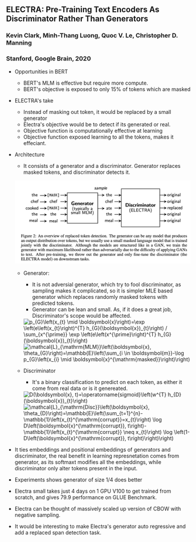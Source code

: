 ## ELECTRA: Pre-Training Text Encoders As Discriminator Rather Than Generators

### Kevin Clark, Minh-Thang Luong, Quoc V. Le, Christopher D. Manning
### Stanford, Google Brain, 2020

* Opportunities in BERT 
    * BERT's MLM is effective but require more compute.
    * BERT's objective is exposed to only 15% of tokens which are masked
* ELECTRA's take
    * Instead of masking out token, it would be replaced by a small generator
    * Electra's objective would be to detect if its generated or real. 
    * Objective function is computationally effective at learning
    * Objective function exposed learning to all the tokens, makes it effeciant.

* Architecture
    * It consists of a generator and a discriminator. Generator replaces masked tokens, and discriminator detects it. 

    <p align="center">
    <img align="centre" src="images/electra_architecture.png">
    </p>


    * Generator:
        * It is not adversial generator, which try to fool discriminator, as sampling makes it complicated, so it is simpler MLE based generator which replaces randomly masked tokens with predicted tokens.
        * Generator can be lean and small. As, if it does a great job, Discriminator's scope would be affected.
        
        <img width=600 src="https://i.upmath.me/svg/p_%7BG%7D%5Cleft(x_%7Bt%7D%20%5Cmid%20%5Cboldsymbol%7Bx%7D%5Cright)%3D%5Cexp%20%5Cleft(e%5Cleft(x_%7Bt%7D%5Cright)%5E%7BT%7D%20h_%7BG%7D(%5Cboldsymbol%7Bx%7D)_%7Bt%7D%5Cright)%20%2F%20%5Csum_%7Bx%5E%7B%5Cprime%7D%7D%20%5Cexp%20%5Cleft(e%5Cleft(x%5E%7B%5Cprime%7D%5Cright)%5E%7BT%7D%20h_%7BG%7D(%5Cboldsymbol%7Bx%7D)_%7Bt%7D%5Cright)" alt="p_{G}\left(x_{t} \mid \boldsymbol{x}\right)=\exp \left(e\left(x_{t}\right)^{T} h_{G}(\boldsymbol{x})_{t}\right) / \sum_{x^{\prime}} \exp \left(e\left(x^{\prime}\right)^{T} h_{G}(\boldsymbol{x})_{t}\right)" />


        <img src="https://i.upmath.me/svg/%5Cmathcal%7BL%7D_%7B%5Cmathrm%7BMLM%7D%7D%5Cleft(%5Cboldsymbol%7Bx%7D%2C%20%5Ctheta_%7BG%7D%5Cright)%3D%5Cmathbb%7BE%7D%5Cleft(%5Csum_%7Bi%20%5Cin%20%5Cboldsymbol%7Bm%7D%7D-%5Clog%20p_%7BG%7D%5Cleft(x_%7Bi%7D%20%5Cmid%20%5Cboldsymbol%7Bx%7D%5E%7B%5Cmathrm%7Bmasked%7D%7D%5Cright)%5Cright)" alt="\mathcal{L}_{\mathrm{MLM}}\left(\boldsymbol{x}, \theta_{G}\right)=\mathbb{E}\left(\sum_{i \in \boldsymbol{m}}-\log p_{G}\left(x_{i} \mid \boldsymbol{x}^{\mathrm{masked}}\right)\right)" />

    * Discriminator
        * It's a binary classification to predict on each token, as either it come from real data or is it genereated.


        <img src="https://i.upmath.me/svg/D(%5Cboldsymbol%7Bx%7D%2C%20t)%3D%5Coperatorname%7Bsigmoid%7D%5Cleft(w%5E%7BT%7D%20h_%7BD%7D(%5Cboldsymbol%7Bx%7D)_%7Bt%7D%5Cright)" alt="D(\boldsymbol{x}, t)=\operatorname{sigmoid}\left(w^{T} h_{D}(\boldsymbol{x})_{t}\right)" />

        <img width=600 src="https://i.upmath.me/svg/%5Cmathcal%7BL%7D_%7B%5Cmathrm%7BDisc%7D%7D%5Cleft(%5Cboldsymbol%7Bx%7D%2C%20%5Ctheta_%7BD%7D%5Cright)%3D%5Cmathbb%7BE%7D%5Cleft(%5Csum_%7Bt%3D1%7D%5E%7Bn%7D-%5Cmathbb%7B1%7D%5Cleft(x_%7Bt%7D%5E%7B%5Cmathrm%7Bcorrupt%7D%7D%3Dx_%7Bt%7D%5Cright)%20%5Clog%20D%5Cleft(%5Cboldsymbol%7Bx%7D%5E%7B%5Cmathrm%7Bcorrupt%7D%7D%2C%20t%5Cright)-%5Cmathbb%7B1%7D%5Cleft(x_%7Bt%7D%5E%7B%5Cmathrm%7Bcorrupt%7D%7D%20%5Cneq%20x_%7Bt%7D%5Cright)%20%5Clog%20%5Cleft(1-D%5Cleft(%5Cboldsymbol%7Bx%7D%5E%7B%5Cmathrm%7Bcorrupt%7D%7D%2C%20t%5Cright)%5Cright)%5Cright)" alt="\mathcal{L}_{\mathrm{Disc}}\left(\boldsymbol{x}, \theta_{D}\right)=\mathbb{E}\left(\sum_{t=1}^{n}-\mathbb{1}\left(x_{t}^{\mathrm{corrupt}}=x_{t}\right) \log D\left(\boldsymbol{x}^{\mathrm{corrupt}}, t\right)-\mathbb{1}\left(x_{t}^{\mathrm{corrupt}} \neq x_{t}\right) \log \left(1-D\left(\boldsymbol{x}^{\mathrm{corrupt}}, t\right)\right)\right)" />

* It ties embeddings and positional embeddings of generators and discriminator, the real benefit in learning represnetation comes from generator, as its softmaxt modifies all the embeddings, while discriminator only alter tokens present in the input.

* Experiments shows generator of size 1/4 does better 

* Electra small takes just 4 days on 1 GPU V100 to get trained from scratch, and gives 79.9 performance on GLUE Benchmark.

* Electra can be thought of massively scaled up version of CBOW with negative sampling.

* It would be interesting to make Electra's generator auto regressive and add a replaced span detection task.



